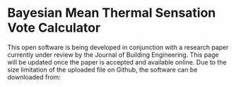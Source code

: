 # Bayesian Mean Thermal Sensation Vote Calculator
This open software is being developed in conjunction with a research paper currently under review by the Journal of Building Engineering.
This page will be updated once the paper is accepted and available online. 
Due to the size limitation of the uploaded file on Github, the software can be downloaded from: 
